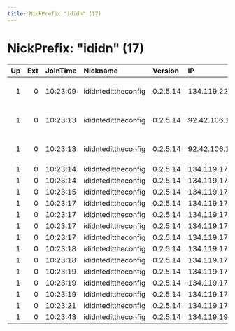```yaml
---
title: NickPrefix "ididn" (17)
---
```


# NickPrefix: "ididn" (17)

|   Up |   Ext | JoinTime   | Nickname            | Version   | IP              | AS                             | CC   |   ORp |   Dirp | OS    | Contact   |   eFamMembers |
|-----:|------:|:-----------|:--------------------|:----------|:----------------|:-------------------------------|:-----|------:|-------:|:------|:----------|--------------:|
|    1 |     0 | 10:23:09   | ididntedittheconfig | 0.2.5.14  | 134.119.222.31  | velia.net Internetdienste GmbH | fr   |  9001 |   9030 | Linux | None      |             1 |
|    1 |     0 | 10:23:13   | ididntedittheconfig | 0.2.5.14  | 92.42.106.163   | velia.net Internetdienste GmbH | de   |  9001 |   9030 | Linux | None      |             1 |
|    1 |     0 | 10:23:13   | ididntedittheconfig | 0.2.5.14  | 92.42.106.161   | velia.net Internetdienste GmbH | de   |  9001 |   9030 | Linux | None      |             1 |
|    1 |     0 | 10:23:14   | ididntedittheconfig | 0.2.5.14  | 134.119.176.37  | None                           | de   |  9001 |   9030 | Linux | None      |             1 |
|    1 |     0 | 10:23:14   | ididntedittheconfig | 0.2.5.14  | 134.119.176.33  | None                           | de   |  9001 |   9030 | Linux | None      |             1 |
|    1 |     0 | 10:23:15   | ididntedittheconfig | 0.2.5.14  | 134.119.176.35  | None                           | de   |  9001 |   9030 | Linux | None      |             1 |
|    1 |     0 | 10:23:17   | ididntedittheconfig | 0.2.5.14  | 134.119.176.43  | None                           | de   |  9001 |   9030 | Linux | None      |             1 |
|    1 |     0 | 10:23:17   | ididntedittheconfig | 0.2.5.14  | 134.119.176.39  | None                           | de   |  9001 |   9030 | Linux | None      |             1 |
|    1 |     0 | 10:23:17   | ididntedittheconfig | 0.2.5.14  | 134.119.176.41  | None                           | de   |  9001 |   9030 | Linux | None      |             1 |
|    1 |     0 | 10:23:17   | ididntedittheconfig | 0.2.5.14  | 134.119.176.45  | None                           | de   |  9001 |   9030 | Linux | None      |             1 |
|    1 |     0 | 10:23:18   | ididntedittheconfig | 0.2.5.14  | 134.119.176.49  | None                           | de   |  9001 |   9030 | Linux | None      |             1 |
|    1 |     0 | 10:23:18   | ididntedittheconfig | 0.2.5.14  | 134.119.176.47  | None                           | de   |  9001 |   9030 | Linux | None      |             1 |
|    1 |     0 | 10:23:19   | ididntedittheconfig | 0.2.5.14  | 134.119.176.53  | None                           | de   |  9001 |   9030 | Linux | None      |             1 |
|    1 |     0 | 10:23:19   | ididntedittheconfig | 0.2.5.14  | 134.119.176.55  | None                           | de   |  9001 |   9030 | Linux | None      |             1 |
|    1 |     0 | 10:23:19   | ididntedittheconfig | 0.2.5.14  | 134.119.176.51  | None                           | de   |  9001 |   9030 | Linux | None      |             1 |
|    1 |     0 | 10:23:21   | ididntedittheconfig | 0.2.5.14  | 134.119.176.57  | None                           | de   |  9001 |   9030 | Linux | None      |             1 |
|    1 |     0 | 10:23:43   | ididntedittheconfig | 0.2.5.14  | 134.119.193.131 | None                           | de   |  9001 |   9030 | Linux | None      |             1 |
